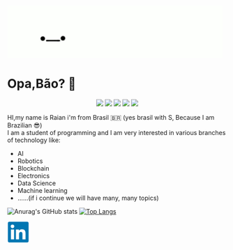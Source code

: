 <img src="HIHI.gif">

<h1> Opa,Bão? 👋</h1>

<p align="center">
 
 <img src="https://badges.pufler.dev/visits/RaianNolaco/RaianNolaco"/> 
 <img src="https://komarev.com/ghpvc/?username=RaianNolaco&color=brightgreen"/> 
 <img src="https://badges.pufler.dev/years/RaianNolaco"/>
 <img src="https://badges.pufler.dev/repos/RaianNolaco"/>
 <img src="https://badges.pufler.dev/commits/monthly/RaianNolaco" />

</p>

HI,my name is Raian i'm from Brasil 🇧🇷 (yes brasil with S, Because I am Brazilian 😎)<br> I am a student of programming
and I am very interested in various branches of technology like:

* AI
* Robotics
* Blockchain
* Electronics
* Data Science   
* Machine learning
* ......(if i continue we will have many, many topics)



![Anurag's GitHub stats](https://github-readme-stats.vercel.app/api?username=RaianNolaco&show_icons=true&theme=default) 
[![Top Langs](https://github-readme-stats.vercel.app/api/top-langs/?username=RaianNolaco&layout=compact)](https://github.com/anuraghazra/github-readme-stats)



<a href = "https://www.linkedin.com/in/raian-nolaço-aba20815a/" target="_blank">
<img src ="https://raw.githubusercontent.com/devicons/devicon/master/icons/linkedin/linkedin-original.svg" width = "50">
</a>

<!--
**RaianNolaco/RaianNolaco** is a ✨ _special_ ✨ repository because its `README.md` (this file) appears on your GitHub profile.

Here are some ideas to get you started:

- 🔭 I’m currently working on ...
- 🌱 I’m currently learning ...
- 👯 I’m looking to collaborate on ...
- 🤔 I’m looking for help with ...
- 💬 Ask me about ...
- 📫 How to reach me: ...
- 😄 Pronouns: ...
- ⚡ Fun fact: ...
-->
